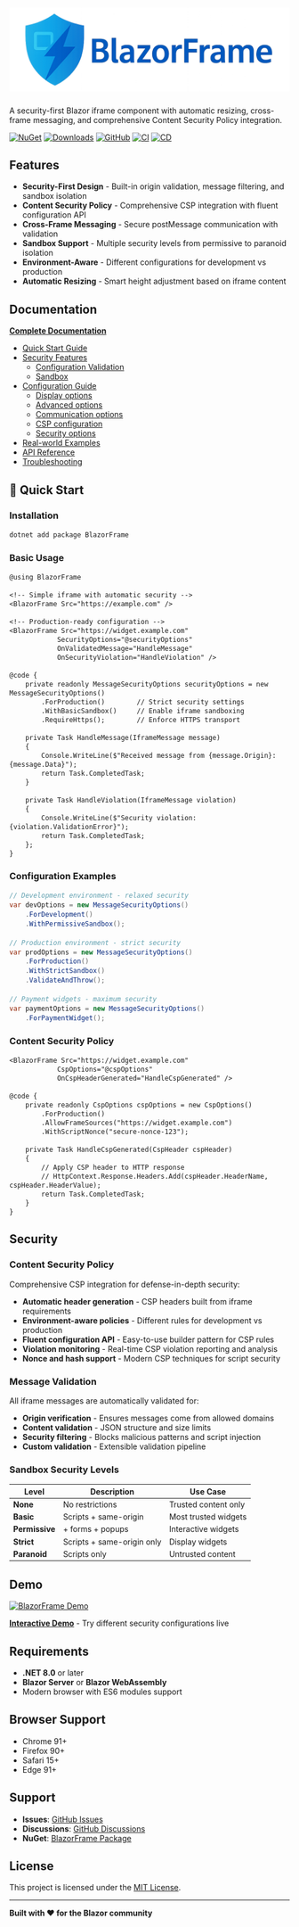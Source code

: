 <h1>
<div align="center" style="margin:0; padding:0;">
<img src="https://github.com/Tim-Maes/BlazorFrame/blob/master/assets/BlazorFrameLogo.png"
     alt="BlazorFrame Logo"
     width="600" />
</div>
</h1>
     
A security-first Blazor iframe component with automatic resizing, cross-frame messaging, and comprehensive Content Security Policy integration.

[![NuGet](https://img.shields.io/nuget/v/BlazorFrame.svg)](https://www.nuget.org/packages/BlazorFrame)
[![Downloads](https://img.shields.io/nuget/dt/BlazorFrame.svg)](https://www.nuget.org/packages/BlazorFrame)
[![GitHub](https://img.shields.io/github/license/Tim-Maes/BlazorFrame.svg)](https://github.com/Tim-Maes/BlazorFrame/blob/main/LICENSE.txt)
[![CI](https://github.com/Tim-Maes/BlazorFrame/actions/workflows/ci.yml/badge.svg)](https://github.com/Tim-Maes/BlazorFrame/actions/workflows/ci.yml)
[![CD](https://github.com/Tim-Maes/BlazorFrame/actions/workflows/cd.yml/badge.svg)](https://github.com/Tim-Maes/BlazorFrame/actions/workflows/cd.yml)

## Features

- **Security-First Design** - Built-in origin validation, message filtering, and sandbox isolation
- **Content Security Policy** - Comprehensive CSP integration with fluent configuration API
- **Cross-Frame Messaging** - Secure postMessage communication with validation
- **Sandbox Support** - Multiple security levels from permissive to paranoid isolation
- **Environment-Aware** - Different configurations for development vs production
- **Automatic Resizing** - Smart height adjustment based on iframe content

## Documentation

**[Complete Documentation](https://github.com/Tim-Maes/BlazorFrame/blob/master/docs/readme.md)**

- [Quick Start Guide](https://github.com/Tim-Maes/BlazorFrame/tree/master/docs/getting-started/quick-start.md)
- [Security Features](https://github.com/Tim-Maes/BlazorFrame/tree/master/docs/security)
  - [Configuration Validation](https://github.com/Tim-Maes/BlazorFrame/blob/master/docs/security/configuration-validation.md)
  - [Sandbox](https://github.com/Tim-Maes/BlazorFrame/blob/master/docs/security/sandbox.md)
- [Configuration Guide](https://github.com/Tim-Maes/BlazorFrame/tree/master/docs/configuration/readme.md) 
  - [Display options](https://github.com/Tim-Maes/BlazorFrame/tree/master/docs/configuration/display-options.md)
  - [Advanced options](https://github.com/Tim-Maes/BlazorFrame/tree/master/docs/configuration/advanced-options.md)
  - [Communication options](https://github.com/Tim-Maes/BlazorFrame/tree/master/docs/configuration/communication-options.md)
  - [CSP configuration](https://github.com/Tim-Maes/BlazorFrame/tree/master/docs/configuration/csp-configuration.md)
  - [Security options](https://github.com/Tim-Maes/BlazorFrame/tree/master/docs/configuration/security-options.md)
- [Real-world Examples](https://github.com/Tim-Maes/BlazorFrame/blob/master/docs/examples/common-scenarios.md)
- [API Reference](https://github.com/Tim-Maes/BlazorFrame/blob/master/docs/api/message-security-options.md)
- [Troubleshooting](https://github.com/Tim-Maes/BlazorFrame/tree/master/docs/advanced/troubleshooting.md)

## :rocket: Quick Start

### Installation

```bash
dotnet add package BlazorFrame
```

### Basic Usage

```razor
@using BlazorFrame

<!-- Simple iframe with automatic security -->
<BlazorFrame Src="https://example.com" />

<!-- Production-ready configuration -->
<BlazorFrame Src="https://widget.example.com"
            SecurityOptions="@securityOptions"
            OnValidatedMessage="HandleMessage"
            OnSecurityViolation="HandleViolation" />

@code {
    private readonly MessageSecurityOptions securityOptions = new MessageSecurityOptions()
        .ForProduction()        // Strict security settings
        .WithBasicSandbox()     // Enable iframe sandboxing
        .RequireHttps();        // Enforce HTTPS transport
        
    private Task HandleMessage(IframeMessage message)
    {
        Console.WriteLine($"Received message from {message.Origin}: {message.Data}");
        return Task.CompletedTask;
    }

    private Task HandleViolation(IframeMessage violation)
    {
        Console.WriteLine($"Security violation: {violation.ValidationError}");
        return Task.CompletedTask;
    };
}
```

### Configuration Examples

```csharp
// Development environment - relaxed security
var devOptions = new MessageSecurityOptions()
    .ForDevelopment()
    .WithPermissiveSandbox();

// Production environment - strict security
var prodOptions = new MessageSecurityOptions()
    .ForProduction()
    .WithStrictSandbox()
    .ValidateAndThrow();

// Payment widgets - maximum security
var paymentOptions = new MessageSecurityOptions()
    .ForPaymentWidget();
```

### Content Security Policy

```razor
<BlazorFrame Src="https://widget.example.com"
            CspOptions="@cspOptions"
            OnCspHeaderGenerated="HandleCspGenerated" />

@code {
    private readonly CspOptions cspOptions = new CspOptions()
        .ForProduction()
        .AllowFrameSources("https://widget.example.com")
        .WithScriptNonce("secure-nonce-123");
        
    private Task HandleCspGenerated(CspHeader cspHeader)
    {
        // Apply CSP header to HTTP response
        // HttpContext.Response.Headers.Add(cspHeader.HeaderName, cspHeader.HeaderValue);
        return Task.CompletedTask;
    }
}
```

## Security

### Content Security Policy

Comprehensive CSP integration for defense-in-depth security:
- **Automatic header generation** - CSP headers built from iframe requirements
- **Environment-aware policies** - Different rules for development vs production
- **Fluent configuration API** - Easy-to-use builder pattern for CSP rules
- **Violation monitoring** - Real-time CSP violation reporting and analysis
- **Nonce and hash support** - Modern CSP techniques for script security

### Message Validation

All iframe messages are automatically validated for:
- **Origin verification** - Ensures messages come from allowed domains
- **Content validation** - JSON structure and size limits
- **Security filtering** - Blocks malicious patterns and script injection
- **Custom validation** - Extensible validation pipeline

### Sandbox Security Levels

| Level | Description | Use Case |
|-------|-------------|----------|
| **None** | No restrictions | Trusted content only |
| **Basic** | Scripts + same-origin | Most trusted widgets |
| **Permissive** | + forms + popups | Interactive widgets |
| **Strict** | Scripts + same-origin only | Display widgets |
| **Paranoid** | Scripts only | Untrusted content |

## Demo

[![BlazorFrame Demo](https://github.com/user-attachments/assets/106e02f8-5b7a-4a02-9748-b5fc1f540168)](https://github.com/Tim-Maes/BlazorFrameDemo)

**[Interactive Demo](https://github.com/Tim-Maes/BlazorFrameDemo)** - Try different security configurations live

## Requirements

- **.NET 8.0** or later
- **Blazor Server** or **Blazor WebAssembly**
- Modern browser with ES6 modules support

## Browser Support

- Chrome 91+
- Firefox 90+  
- Safari 15+
- Edge 91+

## Support

- **Issues**: [GitHub Issues](https://github.com/Tim-Maes/BlazorFrame/issues)
- **Discussions**: [GitHub Discussions](https://github.com/Tim-Maes/BlazorFrame/discussions)  
- **NuGet**: [BlazorFrame Package](https://www.nuget.org/packages/BlazorFrame)

## License

This project is licensed under the [MIT License](LICENSE.txt).

---

**Built with :heart: for the Blazor community**
